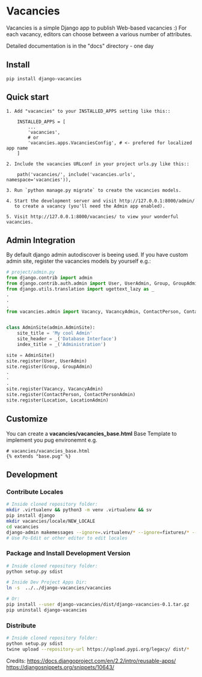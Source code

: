 # Vacancies

Vacancies is a simple Django app to publish Web-based vacancies :)
For each vacancy, editors can choose between a various number of attributes.

Detailed documentation is in the "docs" directory - one day

## Install

```
pip install django-vacancies
```

## Quick start

```
1. Add "vacancies" to your INSTALLED_APPS setting like this::

    INSTALLED_APPS = [
        ...
        'vacancies',
        # or
        'vacancies.apps.VacanciesConfig', # <- prefered for localized app name
    ]

2. Include the vacancies URLconf in your project urls.py like this::

    path('vacancies/', include('vacancies.urls', namespace='vacancies')),

3. Run `python manage.py migrate` to create the vacancies models.

4. Start the development server and visit http://127.0.0.1:8000/admin/
   to create a vacancy (you'll need the Admin app enabled).

5. Visit http://127.0.0.1:8000/vacancies/ to view your wonderful vacancies.
```

## Admin Integration

By default django admin autodiscover is beeing used. If you have custom admin
site, register the vacancies models by yourself e.g.:

```python
# project/admin.py
from django.contrib import admin
from django.contrib.auth.admin import User, UserAdmin, Group, GroupAdmin
from django.utils.translation import ugettext_lazy as _
.
.
.
from vacancies.admin import Vacancy, VacancyAdmin, ContactPerson, ContactPersonAdmin, Location, LocationAdmin


class AdminSite(admin.AdminSite):
    site_title = 'My cool Admin'
    site_header = _('Database Interface')
    index_title = _('Administration')

site = AdminSite()
site.register(User, UserAdmin)
site.register(Group, GroupAdmin)
.
.
.
site.register(Vacancy, VacancyAdmin)
site.register(ContactPerson, ContactPersonAdmin)
site.register(Location, LocationAdmin)

```

## Customize


You can create a __vacancies/vacancies_base.html__ Base Template to implement
you pug environemnt e.g.

```
# vacancies/vacancies_base.html
{% extends "base.pug" %}
```


## Development


### Contribute Locales

```sh
# Inside cloned repository folder:
mkdir .virtualenv && python3 -m venv .virtualenv && sv
pip install django
mkdir vacancies/locale/NEW_LOCALE
cd vacancies
django-admin makemessages --ignore=.virtualenv/* --ignore=fixtures/* --ignore=assets/* -a --no-location -e html,pug,py,txt
# Use Po-Edit or other editor to edit locales
```

### Package and Install Development Version

```sh
# Inside cloned repository folder:
python setup.py sdist

# Inside Dev Project Apps Dir:
ln -s  ../../django-vacancies/vacancies

# Or:
pip install --user django-vacancies/dist/django-vacancies-0.1.tar.gz
pip uninstall django-vacancies

```

### Distribute

```sh
# Inside cloned repository folder:
python setup.py sdist
twine upload --repository-url https://upload.pypi.org/legacy/ dist/*
```


Credits:
https://docs.djangoproject.com/en/2.2/intro/reusable-apps/
https://djangosnippets.org/snippets/10643/
